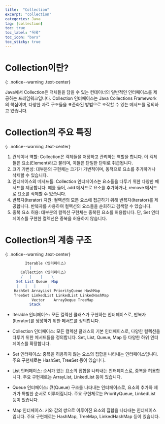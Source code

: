 ```yaml
---
title:  "Collection"
excerpt: "collection"
categories: Java
tag: [collection]
toc: true
toc_label: "목록"
toc_icon: "bars"
toc_sticky: true
---
```


# Collection이란?
{: .notice--warning .text-center}

Java에서 Collection은 객체들을 담을 수 있는 컨테이너의 일반적인 인터페이스를 제공하는 프레임워크입니다. Collection 인터페이스는 Java Collections Framework의 핵심이며, 다양한 자료 구조들을 표준화된 방법으로 조작할 수 있는 메서드를 정의하고 있습니다.

# Collection의 주요 특징
{: .notice--warning .text-center}

1. 컨테이너 역할: Collection은 객체들을 저장하고 관리하는 역할을 합니다. 이 객체들은 요소(Element)라고 불리며, 이들은 단일한 단위로 취급됩니다.
2. 크기 가변성: 대부분의 구현체는 크기가 가변적이며, 동적으로 요소를 추가하거나 삭제할 수 있습니다.
3. 인터페이스의 메서드들: Collection 인터페이스는 요소들을 다루기 위한 다양한 메서드를 제공합니다. 예를 들어, add 메서드로 요소를 추가하거나, remove 메서드로 요소를 삭제할 수 있습니다.
4. 반복자(Iterator) 지원: 컬렉션의 모든 요소에 접근하기 위해 반복자(Iterator)를 제공합니다. 반복자를 사용하여 컬렉션의 요소들을 순회하고 검색할 수 있습니다.
5. 중복 요소 허용: 대부분의 컬렉션 구현체는 중복된 요소를 허용합니다. 단, Set 인터페이스를 구현한 컬렉션은 중복을 허용하지 않습니다.

# Collection의 계층 구조
{: .notice--warning .text-center}

```mathematica
         Iterable (인터페이스)
           |
       Collection (인터페이스)
       /   |    |    \
     Set List Queue  Map
     |   |   |     |
    HashSet ArrayList PriorityQueue HashMap
    TreeSet LinkedList LinkedList LinkedHashMap
            Vector    ArrayDeque TreeMap
           Stack
```

- Iterable 인터페이스: 모든 컬렉션 클래스가 구현하는 인터페이스로, 반복자(Iterator)를 생성하기 위한 메서드를 정의합니다.

- Collection 인터페이스: 모든 컬렉션 클래스의 기본 인터페이스로, 다양한 컬렉션을 다루기 위한 메서드들을 정의합니다. Set, List, Queue, Map 등 다양한 하위 인터페이스를 확장합니다.

- Set 인터페이스: 중복을 허용하지 않는 요소의 집합을 나타내는 인터페이스입니다. 주요 구현체로는 HashSet, TreeSet 등이 있습니다.

- List 인터페이스: 순서가 있는 요소의 집합을 나타내는 인터페이스로, 중복을 허용합니다. 주요 구현체로는 ArrayList, LinkedList 등이 있습니다.

- Queue 인터페이스: 큐(Queue) 구조를 나타내는 인터페이스로, 요소의 추가와 제거가 특별한 순서로 이루어집니다. 주요 구현체로는 PriorityQueue, LinkedList 등이 있습니다.

- Map 인터페이스: 키와 값의 쌍으로 이루어진 요소의 집합을 나타내는 인터페이스입니다. 주요 구현체로는 HashMap, TreeMap, LinkedHashMap 등이 있습니다.